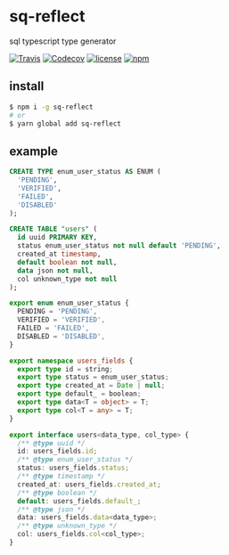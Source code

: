 # sq-reflect

sql typescript type generator

[![Travis](https://img.shields.io/travis/com/harryparkdotio/sq-reflect/master.svg?style=for-the-badge)](https://travis-ci.com/harryparkdotio/sq-reflect)
[![Codecov](https://img.shields.io/codecov/c/github/harryparkdotio/sq-reflect/master.svg?style=for-the-badge)](https://codecov.io/gh/harryparkdotio/sq-reflect)
[![license](https://img.shields.io/github/license/harryparkdotio/sq-reflect.svg?style=for-the-badge)](https://github.com/harryparkdotio/sq-reflect/blob/master/license)
[![npm](https://img.shields.io/npm/v/sq-reflect.svg?style=for-the-badge)](https://www.npmjs.com/package/sq-reflect)

## install

```bash
$ npm i -g sq-reflect
# or
$ yarn global add sq-reflect
```

## example

```sql
CREATE TYPE enum_user_status AS ENUM (
  'PENDING',
  'VERIFIED',
  'FAILED',
  'DISABLED'
);

CREATE TABLE "users" (
  id uuid PRIMARY KEY,
  status enum_user_status not null default 'PENDING',
  created_at timestamp,
  default boolean not null,
  data json not null,
  col unknown_type not null
);
```

```ts
export enum enum_user_status {
  PENDING = 'PENDING',
  VERIFIED = 'VERIFIED',
  FAILED = 'FAILED',
  DISABLED = 'DISABLED',
}

export namespace users_fields {
  export type id = string;
  export type status = enum_user_status;
  export type created_at = Date | null;
  export type default_ = boolean;
  export type data<T = object> = T;
  export type col<T = any> = T;
}

export interface users<data_type, col_type> {
  /** @type uuid */
  id: users_fields.id;
  /** @type enum_user_status */
  status: users_fields.status;
  /** @type timestamp */
  created_at: users_fields.created_at;
  /** @type boolean */
  default: users_fields.default_;
  /** @type json */
  data: users_fields.data<data_type>;
  /** @type unknown_type */
  col: users_fields.col<col_type>;
}
```
